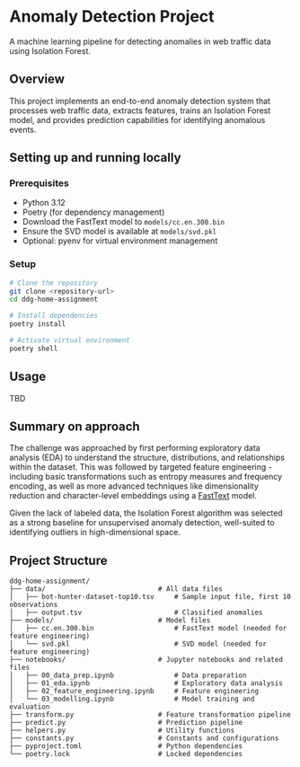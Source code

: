 # Anomaly Detection Project

A machine learning pipeline for detecting anomalies in web traffic data using Isolation Forest.

## Overview

This project implements an end-to-end anomaly detection system that processes web traffic data, extracts features, trains an Isolation Forest model, and provides prediction capabilities for identifying anomalous events.

## Setting up and running locally

### Prerequisites
- Python 3.12
- Poetry (for dependency management)
- Download the FastText model to `models/cc.en.300.bin`
- Ensure the SVD model is available at `models/svd.pkl`
- Optional: pyenv for virtual environment management

### Setup
```bash
# Clone the repository
git clone <repository-url>
cd ddg-home-assignment

# Install dependencies
poetry install

# Activate virtual environment
poetry shell
```

## Usage

TBD


## Summary on approach

The challenge was approached by first performing exploratory data analysis (EDA) to understand the structure, distributions, and relationships within the dataset. This was followed by targeted feature engineering - including basic transformations such as entropy measures and frequency encoding, as well as more advanced techniques like dimensionality reduction and character-level embeddings using a [FastText](https://fasttext.cc/) model.

Given the lack of labeled data, the Isolation Forest algorithm was selected as a strong baseline for unsupervised anomaly detection, well-suited to identifying outliers in high-dimensional space.

## Project Structure

```
ddg-home-assignment/
├── data/                            # All data files
│   ├── bot-hunter-dataset-top10.tsv     # Sample input file, first 10 observations
│   ├── output.tsv                       # Classified anomalies
├── models/                          # Model files
│   ├── cc.en.300.bin                    # FastText model (needed for feature engineering)
│   └── svd.pkl                          # SVD model (needed for feature engineering)
├── notebooks/                       # Jupyter notebooks and related files
│   ├── 00_data_prep.ipynb               # Data preparation
│   ├── 01_eda.ipynb                     # Exploratory data analysis
│   ├── 02_feature_engineering.ipynb     # Feature engineering
│   └── 03_modelling.ipynb               # Model training and evaluation
├── transform.py                     # Feature transformation pipeline
├── predict.py                       # Prediction pipeline
├── helpers.py                       # Utility functions
├── constants.py                     # Constants and configurations
├── pyproject.toml                   # Python dependencies
└── poetry.lock                      # Locked dependencies
```
